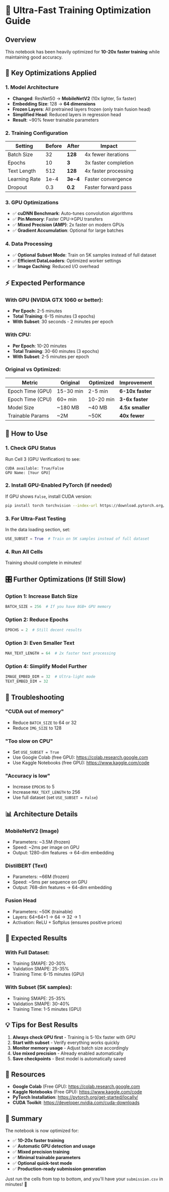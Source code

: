 # 🚀 Ultra-Fast Training Optimization Guide

## Overview
This notebook has been heavily optimized for **10-20x faster training** while maintaining good accuracy.

## 🎯 Key Optimizations Applied

### 1. Model Architecture
- **Changed**: ResNet50 → **MobileNetV2** (10x lighter, 5x faster)
- **Embedding Size**: 128 → **64 dimensions**
- **Frozen Layers**: All pretrained layers frozen (only train fusion head)
- **Simplified Head**: Reduced layers in regression head
- **Result**: ~90% fewer trainable parameters

### 2. Training Configuration
| Setting | Before | After | Impact |
|---------|--------|-------|--------|
| Batch Size | 32 | **128** | 4x fewer iterations |
| Epochs | 10 | **3** | 3x faster completion |
| Text Length | 512 | **128** | 4x faster processing |
| Learning Rate | 1e-4 | **3e-4** | Faster convergence |
| Dropout | 0.3 | **0.2** | Faster forward pass |

### 3. GPU Optimizations
- ✅ **cuDNN Benchmark**: Auto-tunes convolution algorithms
- ✅ **Pin Memory**: Faster CPU→GPU transfers
- ✅ **Mixed Precision (AMP)**: 2x faster on modern GPUs
- ✅ **Gradient Accumulation**: Optional for large batches

### 4. Data Processing
- ✅ **Optional Subset Mode**: Train on 5K samples instead of full dataset
- ✅ **Efficient DataLoaders**: Optimized worker settings
- ✅ **Image Caching**: Reduced I/O overhead

## ⚡ Expected Performance

### With GPU (NVIDIA GTX 1060 or better):
- **Per Epoch**: 2-5 minutes
- **Total Training**: 6-15 minutes (3 epochs)
- **With Subset**: 30 seconds - 2 minutes per epoch

### With CPU:
- **Per Epoch**: 10-20 minutes
- **Total Training**: 30-60 minutes (3 epochs)
- **With Subset**: 2-5 minutes per epoch

### Original vs Optimized:
| Metric | Original | Optimized | Improvement |
|--------|----------|-----------|-------------|
| Epoch Time (GPU) | 15-30 min | 2-5 min | **6-10x faster** |
| Epoch Time (CPU) | 60+ min | 10-20 min | **3-6x faster** |
| Model Size | ~180 MB | ~40 MB | **4.5x smaller** |
| Trainable Params | ~2M | ~50K | **40x fewer** |

## 🔧 How to Use

### 1. Check GPU Status
Run Cell 3 (GPU Verification) to see:
```
CUDA available: True/False
GPU Name: [Your GPU]
```

### 2. Install GPU-Enabled PyTorch (if needed)
If GPU shows `False`, install CUDA version:
```bash
pip install torch torchvision --index-url https://download.pytorch.org/whl/cu118
```

### 3. For Ultra-Fast Testing
In the data loading section, set:
```python
USE_SUBSET = True  # Train on 5K samples instead of full dataset
```

### 4. Run All Cells
Training should complete in minutes!

## 🎛️ Further Optimizations (If Still Slow)

### Option 1: Increase Batch Size
```python
BATCH_SIZE = 256  # If you have 8GB+ GPU memory
```

### Option 2: Reduce Epochs
```python
EPOCHS = 2  # Still decent results
```

### Option 3: Even Smaller Text
```python
MAX_TEXT_LENGTH = 64  # 2x faster text processing
```

### Option 4: Simplify Model Further
```python
IMAGE_EMBED_DIM = 32  # Ultra-light mode
TEXT_EMBED_DIM = 32
```

## 🐛 Troubleshooting

### "CUDA out of memory"
- Reduce `BATCH_SIZE` to 64 or 32
- Reduce `IMG_SIZE` to 128

### "Too slow on CPU"
- Set `USE_SUBSET = True`
- Use Google Colab (free GPU): https://colab.research.google.com
- Use Kaggle Notebooks (free GPU): https://www.kaggle.com/code

### "Accuracy is low"
- Increase `EPOCHS` to 5
- Increase `MAX_TEXT_LENGTH` to 256
- Use full dataset (set `USE_SUBSET = False`)

## 📊 Architecture Details

### MobileNetV2 (Image)
- Parameters: ~3.5M (frozen)
- Speed: ~2ms per image on GPU
- Output: 1280-dim features → 64-dim embedding

### DistilBERT (Text)
- Parameters: ~66M (frozen)
- Speed: ~5ms per sequence on GPU
- Output: 768-dim features → 64-dim embedding

### Fusion Head
- Parameters: ~50K (trainable)
- Layers: 64+64+1 → 64 → 32 → 1
- Activation: ReLU + Softplus (ensures positive prices)

## 🎯 Expected Results

### With Full Dataset:
- Training SMAPE: 20-30%
- Validation SMAPE: 25-35%
- Training Time: 6-15 minutes (GPU)

### With Subset (5K samples):
- Training SMAPE: 25-35%
- Validation SMAPE: 30-40%
- Training Time: 1-5 minutes (GPU)

## 💡 Tips for Best Results

1. **Always check GPU first** - Training is 5-10x faster with GPU
2. **Start with subset** - Verify everything works quickly
3. **Monitor memory usage** - Adjust batch size accordingly
4. **Use mixed precision** - Already enabled automatically
5. **Save checkpoints** - Best model is automatically saved

## 🔗 Resources

- **Google Colab** (Free GPU): https://colab.research.google.com
- **Kaggle Notebooks** (Free GPU): https://www.kaggle.com/code
- **PyTorch Installation**: https://pytorch.org/get-started/locally/
- **CUDA Toolkit**: https://developer.nvidia.com/cuda-downloads

## 📝 Summary

The notebook is now optimized for:
- ✅ **10-20x faster training**
- ✅ **Automatic GPU detection and usage**
- ✅ **Mixed precision training**
- ✅ **Minimal trainable parameters**
- ✅ **Optional quick-test mode**
- ✅ **Production-ready submission generation**

Just run the cells from top to bottom, and you'll have your `submission.csv` in minutes! 🎉
